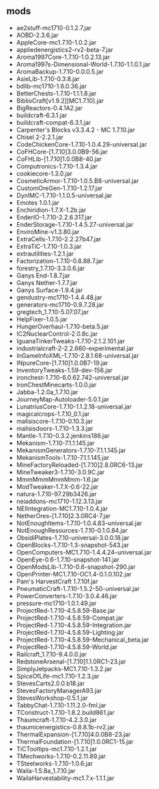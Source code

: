 ## mods
* ae2stuff-mc1710-0.1.2.7.jar
* AOBD-2.3.6.jar
* AppleCore-mc1.7.10-1.0.2.jar
* appliedenergistics2-rv2-beta-7.jar
* Aroma1997Core-1.7.10-1.0.2.13.jar
* Aroma1997s-Dimensional-World-1.7.10-1.1.0.1.jar
* AromaBackup-1.7.10-0.0.0.5.jar
* AsieLib-1.7.10-0.3.8.jar
* bdlib-mc1710-1.6.0.36.jar
* BetterChests-1.7.10-1.1.1.8.jar
* BiblioCraft[v1.9.2][MC1.7.10].jar
* BigReactors-0.4.1A2.jar
* buildcraft-6.3.1.jar
* buildcraft-compat-6.3.1.jar
* Carpenter's Blocks v3.3.4.2 - MC 1.7.10.jar
* Chisel 2-2.2.1.jar
* CodeChickenCore-1.7.10-1.0.4.29-universal.jar
* CoFHCore-[1.7.10]3.0.0B9-56.jar
* CoFHLib-[1.7.10]1.0.0B8-40.jar
* Computronics-1.7.10-1.3.4.jar
* cookiecore-1.3.0.jar
* CosmeticArmor-1.7.10-1.0.5.B8-universal.jar
* CustomOreGen-1.7.10-1.2.17.jar
* DynIMC-1.7.10-1.1.0.5-universal.jar
* Emotes 1.0.1.jar
* Enchiridion-1.7.X-1.2b.jar
* EnderIO-1.7.10-2.2.6.317.jar
* EnderStorage-1.7.10-1.4.5.27-universal.jar
* EnviroMine-v1.3.80.jar
* ExtraCells-1.7.10-2.2.27b47.jar
* ExtraTiC-1.7.10-1.0.3.jar
* extrautilities-1.2.1.jar
* Factorization-1.7.10-0.8.88.7.jar
* forestry_1.7.10-3.3.0.6.jar
* Ganys End-1.8.7.jar
* Ganys Nether-1.7.7.jar
* Ganys Surface-1.9.4.jar
* gendustry-mc1710-1.4.4.48.jar
* generators-mc1710-0.9.7.28.jar
* gregtech_1.7.10-5.07.07.jar
* HelpFixer-1.0.5.jar
* HungerOverhaul-1.7.10-beta.5.jar
* IC2NuclearControl-2.0.8c.jar
* IguanaTinkerTweaks-1.7.10-2.1.2.101.jar
* industrialcraft-2-2.2.660-experimental.jar
* InGameInfoXML-1.7.10-2.8.1.68-universal.jar
* INpureCore-[1.7.10]1.0.0B7-19.jar
* InventoryTweaks-1.59-dev-156.jar
* ironchest-1.7.10-6.0.62.742-universal.jar
* IronChestMinecarts-1.0.0.jar
* Jabba-1.2.0a_1.7.10.jar
* JourneyMap-Autoloader-5.0.1.jar
* LunatriusCore-1.7.10-1.1.2.18-universal.jar
* magicalcrops-1.7.10_0.1.jar
* malisiscore-1.7.10-0.10.3.jar
* malisisdoors-1.7.10-1.3.3.jar
* Mantle-1.7.10-0.3.2.jenkins186.jar
* Mekanism-1.7.10-7.1.1.145.jar
* MekanismGenerators-1.7.10-7.1.1.145.jar
* MekanismTools-1.7.10-7.1.1.145.jar
* MineFactoryReloaded-[1.7.10]2.8.0RC6-13.jar
* MineTweaker3-1.7.10-3.0.9C.jar
* MmmMmmMmmMmm-1.6.jar
* ModTweaker-1.7.X-0.6-22.jar
* natura-1.7.10-97.29b3426.jar
* neiaddons-mc1710-1.12.3.13.jar
* NEIIntegration-MC1.7.10-1.0.4.jar
* NetherOres-[1.7.10]2.3.0RC4-7.jar
* NotEnoughItems-1.7.10-1.0.4.83-universal.jar
* NotEnoughResources-1.7.10-0.1.0.84.jar
* ObsidiPlates-1.7.10-universal-3.0.0.18.jar
* OpenBlocks-1.7.10-1.3-snapshot-543.jar
* OpenComputers-MC1.7.10-1.4.4.24-universal.jar
* OpenEye-0.6-1.7.10-snapshot-141.jar
* OpenModsLib-1.7.10-0.6-snapshot-290.jar
* OpenPrinter-MC1.7.10-OC1.4-0.1.0.102.jar
* Pam's HarvestCraft 1.7.10f.jar
* PneumaticCraft-1.7.10-1.5.2-50-universal.jar
* PowerConverters-1.7.10-3.0.4.46.jar
* pressure-mc1710-1.0.1.49.jar
* ProjectRed-1.7.10-4.5.8.59-Base.jar
* ProjectRed-1.7.10-4.5.8.59-Compat.jar
* ProjectRed-1.7.10-4.5.8.59-Integration.jar
* ProjectRed-1.7.10-4.5.8.59-Lighting.jar
* ProjectRed-1.7.10-4.5.8.59-Mechanical_beta.jar
* ProjectRed-1.7.10-4.5.8.59-World.jar
* Railcraft_1.7.10-9.4.0.0.jar
* RedstoneArsenal-[1.7.10]1.1.0RC1-23.jar
* SimplyJetpacks-MC1.7.10-1.3.2.jar
* SpiceOfLife-mc1.7.10-1.2.3.jar
* StevesCarts2.0.0.b18.jar
* StevesFactoryManagerA93.jar
* StevesWorkshop-0.5.1.jar
* TabbyChat-1.7.10-1.11.2.0-fml.jar
* TConstruct-1.7.10-1.8.2.build861.jar
* Thaumcraft-1.7.10-4.2.3.0.jar
* thaumicenergistics-0.8.8.1b-rv2.jar
* ThermalExpansion-[1.7.10]4.0.0B8-23.jar
* ThermalFoundation-[1.7.10]1.0.0RC1-15.jar
* TiCTooltips-mc1.7.10-1.2.1.jar
* TMechworks-1.7.10-0.2.11.89.jar
* TSteelworks-1.7.10-1.0.6.jar
* Waila-1.5.8a_1.7.10.jar
* WailaHarvestability-mc1.7.x-1.1.1.jar
